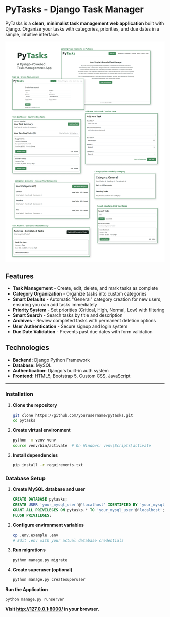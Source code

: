 # PyTasks - Django Task Manager
PyTasks is a **clean, minimalist task management web application** built with Django. Organize your tasks with categories, priorities, and due dates in a simple, intuitive interface.

![Image](https://github.com/souviksn91/pytasks/blob/4f92219247583918064a6b358cf8d1b6febb9b5c/GITHUB%20IMAGES%20(1).png)



## Features
- **Task Management** - Create, edit, delete, and mark tasks as complete
- **Category Organization** - Organize tasks into custom categories
- **Smart Defaults** - Automatic "General" category creation for new users, ensuring you can add tasks immediately
- **Priority System** - Set priorities (Critical, High, Normal, Low) with filtering
- **Smart Search** - Search tasks by title and description
- **Archives** - Review completed tasks with permanent deletion options
- **User Authentication** - Secure signup and login system
- **Due Date Validation** - Prevents past due dates with form validation

## Technologies
- **Backend:** Django Python Framework
- **Database:** MySQL
- **Authentication:** Django's built-in auth system
- **Frontend:** HTML5, Bootstrap 5, Custom CSS, JavaScript

<hr>



### Installation

1. **Clone the repository**
   ```bash
   git clone https://github.com/yourusername/pytasks.git
   cd pytasks
   ```

2. **Create virtual environment**
   ```bash
   python -m venv venv
   source venv/bin/activate  # On Windows: venv\Scripts\activate
   ```
3. **Install dependencies**
   ```bash
   pip install -r requirements.txt
   ```


### Database Setup

1. **Create MySQL database and user**
   ```sql
   CREATE DATABASE pytasks;
   CREATE USER 'your_mysql_user'@'localhost' IDENTIFIED BY 'your_mysql_password';
   GRANT ALL PRIVILEGES ON pytasks.* TO 'your_mysql_user'@'localhost';
   FLUSH PRIVILEGES;
   ```

2. **Configure environment variables**
   ```bash
   cp .env.example .env
   # Edit .env with your actual database credentials
   ```

3. **Run migrations**
   ```bash
   python manage.py migrate
   ```

4. **Create superuser (optional)**
   ```bash
   python manage.py createsuperuser
   ```


<!-- ### Configuration
**Environment Variables** - Create a .env file based on .env.example:
```ini
   # Database Configuration
   DB_NAME=pytasks
   DB_USER=your_mysql_user
   DB_PASSWORD=your_mysql_password
   DB_HOST=localhost
   DB_PORT=3306

   # Django Secret Key
   SECRET_KEY=your-secret-key-here
   ``` -->


**Run the Application**
   ```bash
   python manage.py runserver
   ```

**Visit http://127.0.0.1:8000/ in your browser.**


